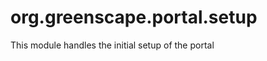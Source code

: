 org.greenscape.portal.setup
===========================
This module handles the initial setup of the portal

